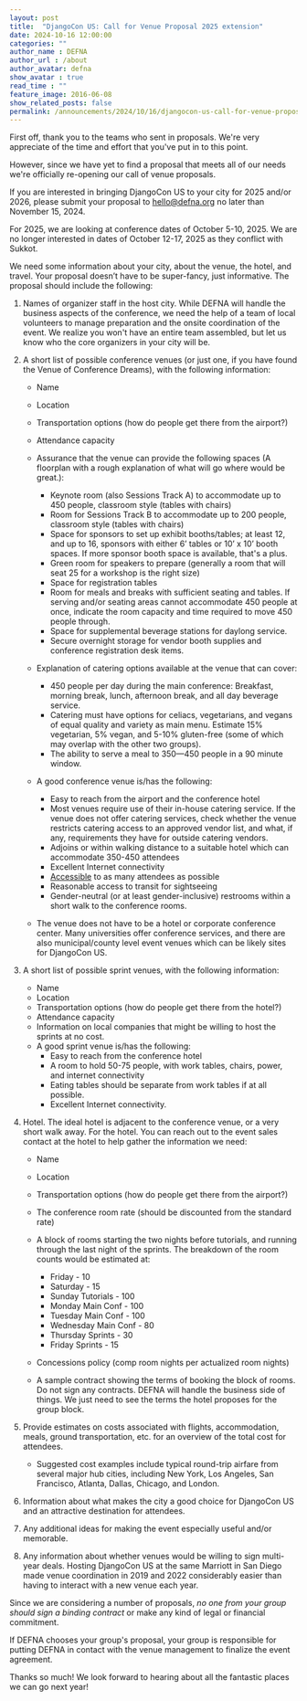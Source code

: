 ```yaml
---
layout: post
title:  "DjangoCon US: Call for Venue Proposal 2025 extension"
date: 2024-10-16 12:00:00
categories: ""
author_name : DEFNA
author_url : /about
author_avatar: defna
show_avatar : true
read_time : ""
feature_image: 2016-06-08
show_related_posts: false
permalink: /announcements/2024/10/16/djangocon-us-call-for-venue-proposal-2025-extension/
---
```


First off, thank you to the teams who sent in proposals. We're very appreciate of the time and effort that you've put in to this point.

However, since we have yet to find a proposal that meets all of our needs we're officially re-opening our call of venue proposals.

If you are interested in bringing DjangoCon US to your city for 2025 and/or 2026, please submit your proposal to [hello@defna.org](mailto:hello@defna.org) no later than November 15, 2024.

For 2025, we are looking at conference dates of October 5-10, 2025. We are no longer interested in dates of October 12-17, 2025 as they conflict with Sukkot.

We need some information about your city, about the venue, the hotel, and travel. Your proposal doesn’t have to be super-fancy, just informative. The proposal should include the following:

1. Names of organizer staff in the host city. While DEFNA will handle the business aspects of the conference, we need the help of a team of local volunteers to manage preparation and the onsite coordination of the event. We realize you won't have an entire team assembled, but let us know who the core organizers in your city will be.

2. A short list of possible conference venues (or just one, if you have found the Venue of Conference Dreams), with the following information:

	* Name
	* Location
	* Transportation options (how do people get there from the airport?)
	* Attendance capacity
	* Assurance that the venue can provide the following spaces (A floorplan with a rough explanation of what will go where would be great.):
		* Keynote room (also Sessions Track A) to accommodate up to 450 people, classroom style (tables with chairs)
		* Room for Sessions Track B to accommodate up to 200 people, classroom style (tables with chairs)
		* Space for sponsors to set up exhibit booths/tables; at least 12, and up to 16, sponsors with either 6’ tables or 10’ x 10’ booth spaces. If more sponsor booth space is available, that's a plus.
		* Green room for speakers to prepare (generally a room that will seat 25 for a workshop is the right size)
		* Space for registration tables
		* Room for meals and breaks with sufficient seating and tables. If serving and/or seating areas cannot accommodate 450 people at once, indicate the room capacity and time required to move 450 people through.
		* Space for supplemental beverage stations for daylong service.
		* Secure overnight storage for vendor booth supplies and conference registration desk items.

	* Explanation of catering options available at the venue that can cover:
		* 450 people per day during the main conference: Breakfast, morning break, lunch, afternoon break, and all day beverage service.
		* Catering must have options for celiacs, vegetarians, and vegans of equal quality and variety as main menu. Estimate 15% vegetarian, 5% vegan, and 5-10% gluten-free (some of which may overlap with the other two groups).
		* The ability to serve a meal to 350—450 people in a 90 minute window.

	* A good conference venue is/has the following:
		* Easy to reach from the airport and the conference hotel
		* Most venues require use of their in-house catering service. If the venue does not offer catering services, check whether the venue restricts catering access to an approved vendor list, and what, if any, requirements they have for outside catering vendors.
		* Adjoins or within walking distance to a suitable hotel which can accommodate 350-450 attendees
		* Excellent Internet connectivity
		* [Accessible](https://modelviewculture.com/pieces/organizing-more-accessible-tech-events) to as many attendees as possible
		* Reasonable access to transit for sightseeing
		* Gender-neutral (or at least gender-inclusive) restrooms within a short walk to the conference rooms.

	* The venue does not have to be a hotel or corporate conference center. Many universities offer conference services, and there are also municipal/county level event venues which can be likely sites for DjangoCon US.

3. A short list of possible sprint venues, with the following information:

	* Name
	* Location
	* Transportation options (how do people get there from the hotel?)
	* Attendance capacity
	* Information on local companies that might be willing to host the sprints at no cost.
	* A good sprint venue is/has the following:
		* Easy to reach from the conference hotel
		* A room to hold 50-75 people, with work tables, chairs, power, and internet connectivity
		* Eating tables should be separate from work tables if at all possible.
		* Excellent Internet connectivity.

4. Hotel. The ideal hotel is adjacent to the conference venue, or a very short walk away. For the hotel. You can reach out to the event sales contact at the hotel to help gather the information we need:

	* Name
	* Location
	* Transportation options (how do people get there from the airport?)
	* The conference room rate (should be discounted from the standard rate)
	* A block of rooms starting the two nights before tutorials, and running through the last night of the sprints. The breakdown of the room counts would be estimated at:
	  * Friday - 10
	  * Saturday - 15
	  * Sunday Tutorials - 100
	  * Monday Main Conf - 100
	  * Tuesday Main Conf - 100
	  * Wednesday Main Conf - 80
	  * Thursday Sprints - 30
	  * Friday Sprints - 15

	* Concessions policy (comp room nights per actualized room nights)
	* A sample contract showing the terms of booking the block of rooms. Do not sign any contracts. DEFNA will handle the business side of things. We just need to see the terms the hotel proposes for the group block.

5. Provide estimates on costs associated with flights, accommodation, meals, ground transportation, etc. for an overview of the total cost for attendees.

   * Suggested cost examples include typical round-trip airfare from several major hub cities, including New York, Los Angeles, San Francisco, Atlanta, Dallas, Chicago, and London.

6. Information about what makes the city a good choice for DjangoCon US and an attractive destination for attendees.

7. Any additional ideas for making the event especially useful and/or memorable.

8. Any information about whether venues would be willing to sign multi-year deals. Hosting DjangoCon US at the same Marriott in San Diego made venue coordination in 2019 and 2022 considerably easier than having to interact with a new venue each year.

Since we are considering a number of proposals, *no one from your group should sign a binding contract* or make any kind of legal or financial commitment.

If DEFNA chooses your group's proposal, your group is responsible for putting DEFNA in contact with the venue management to finalize the event agreement.

Thanks so much! We look forward to hearing about all the fantastic places we can go next year!
